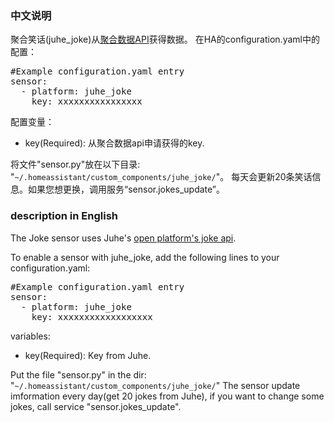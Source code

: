 <h3>中文说明</h3>
聚合笑话(juhe_joke)从<a href="https://www.juhe.cn/docs/api/id/95/aid/281">聚合数据API</a>获得数据。
在HA的configuration.yaml中的配置：
<pre class="lang:yaml decode:true " >
#Example configuration.yaml entry
sensor:
  - platform: juhe_joke
    key: xxxxxxxxxxxxxxxx
</pre>

配置变量：
<ul>
	<li>key(Required): 从聚合数据api申请获得的key.</li>
</ul>
将文件"sensor.py"放在以下目录: "<code>~/.homeassistant/custom_components/juhe_joke/</code>"。
每天会更新20条笑话信息。如果您想更换，调用服务“sensor.jokes_update”。

<h3>description in English</h3>
The Joke sensor uses Juhe's <a href="https://www.juhe.cn/docs/api/id/95/aid/281">open platform's joke api</a>.

To enable a sensor with juhe_joke, add the following lines to your configuration.yaml:
<pre class="lang:yaml decode:true " >
#Example configuration.yaml entry
sensor:
  - platform: juhe_joke
    key: xxxxxxxxxxxxxxxxxx
</pre>
variables:
<ul>
	<li>key(Required): Key from Juhe.</li>
</ul>
Put the file "sensor.py" in the dir: "<code>~/.homeassistant/custom_components/juhe_joke/</code>"
The sensor update imformation every day(get 20 jokes from Juhe), if you want to change some jokes, call service "sensor.jokes_update".
